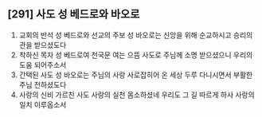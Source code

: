 ## [291] 사도 성 베드로와 바오로

1) 교회의 반석 성 베드로와 선교의 주보 성 바오로는 신앙을 위해 순교하시고 승리의 관을 받으셨도다
2) 착하신 목자 성 베드로여 천국문 여는 으뜸 사도로 주님께 소명 받으셨으니 우리의 도움 되어주소서
3) 간택된 사도 성 바오로는 주님의 사랑 사로잡히어 온 세상 두루 다니시면서 부활한 주님 전하셨도다
4) 사랑의 신비 가르친 사도 사랑의 실천 몸소하셨네 우리도 그 길 따르게 하사 사랑의 일치 이루옵소서

